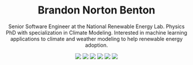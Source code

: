 <h1 align='center'>
  Brandon Norton Benton
</h1>

<p align='center'>
  Senior Software Engineer at the National Renewable Energy Lab. Physics PhD with specialization in Climate Modeling. Interested in machine learning applications to climate and weather modeling to help renewable energy adoption.
</p>

<p align='center'>
    <a href="https://bnb32.github.io/docs/cv.pdf"><img src="https://img.shields.io/badge/-Resume-purple?style=for-the-badge&logo=readme"></a>
    <a href="https://scholar.google.com/citations?user=EyBB7bYAAAAJ&hl=en"><img src="https://img.shields.io/badge/Google_Scholar-4285F4?style=for-the-badge&logo=google-scholar&logoColor=white"></a>
    <a href="https://www.linkedin.com/in/brandonnbenton/"><img src="https://img.shields.io/badge/LinkedIn-0077B5?style=for-the-badge&logo=linkedin&logoColor=white"></a>
    <a href="https://pypi.org/user/bnb32/"><img src="https://img.shields.io/badge/pypi-3775A9?style=for-the-badge&logo=pypi&logoColor=white"></a>
    <a href="https://bitbucket.org/bnb32/"><img src="https://img.shields.io/badge/Bitbucket-0747a6?style=for-the-badge&logo=bitbucket&logoColor=white"></a>
    <a href="https://kaggle.com/brandonbenton/"><img src="https://img.shields.io/badge/Kaggle-20BEFF?style=for-the-badge&logo=Kaggle&logoColor=white"></a>
</p>

<!--
**bnb32/bnb32** is a ✨ _special_ ✨ repository because its `README.md` (this file) appears on your GitHub profile.

Here are some ideas to get you started:

- 🔭 I’m currently working on ...
- 🌱 I’m currently learning ...
- 👯 I’m looking to collaborate on ...
- 🤔 I’m looking for help with ...
- 💬 Ask me about ...
- 📫 How to reach me: ...
- 😄 Pronouns: ...
- ⚡ Fun fact: ...
-->
